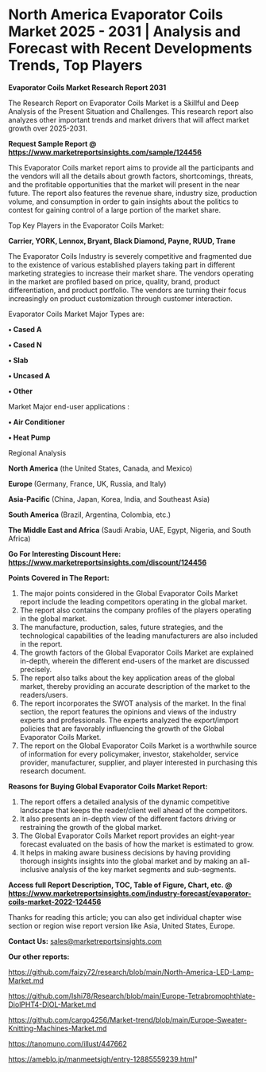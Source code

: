 # North America Evaporator Coils Market 2025 - 2031 | Analysis and Forecast with Recent Developments Trends, Top Players

<strong>Evaporator Coils Market Research Report 2031</strong>

The Research Report on Evaporator Coils Market is a Skillful and Deep Analysis of the Present Situation and Challenges. This research report also analyzes other important trends and market drivers that will affect market growth over 2025-2031.

<strong>Request Sample Report @ <a href=https://www.marketreportsinsights.com/sample/124456>https://www.marketreportsinsights.com/sample/124456</a></strong>

This Evaporator Coils market report aims to provide all the participants and the vendors will all the details about growth factors, shortcomings, threats, and the profitable opportunities that the market will present in the near future. The report also features the revenue share, industry size, production volume, and consumption in order to gain insights about the politics to contest for gaining control of a large portion of the market share.

Top Key Players in the Evaporator Coils Market:

<strong>Carrier, YORK, Lennox, Bryant, Black Diamond, Payne, RUUD, Trane</strong>

The Evaporator Coils Industry is severely competitive and fragmented due to the existence of various established players taking part in different marketing strategies to increase their market share. The vendors operating in the market are profiled based on price, quality, brand, product differentiation, and product portfolio. The vendors are turning their focus increasingly on product customization through customer interaction.

Evaporator Coils Market Major Types are:

<strong>• Cased A

• Cased N

• Slab

• Uncased A

• Other</strong>

Market Major end-user applications :

<strong>• Air Conditioner

• Heat Pump</strong>

Regional Analysis

</u><strong><b>North America</b></strong> (the United States, Canada, and Mexico)

<strong><b>Europe </b></strong>(Germany, France, UK, Russia, and Italy)

<strong><b>Asia-Pacific</b></strong> (China, Japan, Korea, India, and Southeast Asia)

<strong><b>South America</b></strong> (Brazil, Argentina, Colombia, etc.)

<strong><b>The Middle East and Africa</b></strong> (Saudi Arabia, UAE, Egypt, Nigeria, and South Africa)

<strong>Go For Interesting Discount Here: <a href=https://www.marketreportsinsights.com/discount/124456>https://www.marketreportsinsights.com/discount/124456</a></strong>

<strong>Points Covered in The Report:</strong>
<ol>
  <li>The major points considered in the Global Evaporator Coils Market report include the leading competitors operating in the global market.</li>
  <li>The report also contains the company profiles of the players operating in the global market.</li>
  <li>The manufacture, production, sales, future strategies, and the technological capabilities of the leading manufacturers are also included in the report.</li>
  <li>The growth factors of the Global Evaporator Coils Market are explained in-depth, wherein the different end-users of the market are discussed precisely.</li>
  <li>The report also talks about the key application areas of the global market, thereby providing an accurate description of the market to the readers/users.</li>
  <li>The report incorporates the SWOT analysis of the market. In the final section, the report features the opinions and views of the industry experts and professionals. The experts analyzed the export/import policies that are favorably influencing the growth of the Global Evaporator Coils Market.</li>
  <li>The report on the Global Evaporator Coils Market is a worthwhile source of information for every policymaker, investor, stakeholder, service provider, manufacturer, supplier, and player interested in purchasing this research document.</li>
</ol>
<strong>Reasons for Buying Global Evaporator Coils Market Report:</strong>

<ol>
  <li>The report offers a detailed analysis of the dynamic competitive landscape that keeps the reader/client well ahead of the competitors.</li>
  <li>It also presents an in-depth view of the different factors driving or restraining the growth of the global market.</li>
  <li>The Global Evaporator Coils Market report provides an eight-year forecast evaluated on the basis of how the market is estimated to grow.</li>
  <li>It helps in making aware business decisions by having providing thorough insights insights into the global market and by making an all-inclusive analysis of the key market segments and sub-segments.</li>
</ol>
<strong>Access full Report Description, TOC, Table of Figure, Chart, etc. @ <a href=https://www.marketreportsinsights.com/industry-forecast/evaporator-coils-market-2022-124456>https://www.marketreportsinsights.com/industry-forecast/evaporator-coils-market-2022-124456</a></strong>


Thanks for reading this article; you can also get individual chapter wise section or region wise report version like Asia, United States, Europe.

<strong>Contact Us:</strong>
sales@marketreportsinsights.com

<strong>Our other reports:</strong>

<a href=https://github.com/faizy72/research/blob/main/North-America-LED-Lamp-Market.md>https://github.com/faizy72/research/blob/main/North-America-LED-Lamp-Market.md</a>

<a href=https://github.com/Ishi78/Research/blob/main/Europe-Tetrabromophthlate-DiolPHT4-DIOL-Market.md>https://github.com/Ishi78/Research/blob/main/Europe-Tetrabromophthlate-DiolPHT4-DIOL-Market.md</a>

<a href=https://github.com/cargo4256/Market-trend/blob/main/Europe-Sweater-Knitting-Machines-Market.md>https://github.com/cargo4256/Market-trend/blob/main/Europe-Sweater-Knitting-Machines-Market.md</a>

<a href=https://tanomuno.com/illust/447662>https://tanomuno.com/illust/447662</a>

<a href=https://ameblo.jp/manmeetsigh/entry-12885559239.html>https://ameblo.jp/manmeetsigh/entry-12885559239.html</a>"
